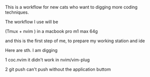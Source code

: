 This is a workflow for new cats who want to digging more coding techniques.

The workflow I use will be

(Tmux + nvim ) in a macbook pro m1 max 64g

and this is the first step of me, to prepare my working station and ide






Here are sth. I am digging


1 coc.nvim
it didn't work in nvim/vim-plug

2 git push 
can't push without the application buttom
